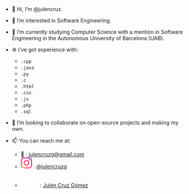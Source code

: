 - 👋 Hi, I’m @julencruz.
- 🤔 I’m interested in Software Engineering. 
- 🌱 I’m currently studying Computer Science with a mention in Software Engineering in the Autonomous University of Barcelona (UAB).
- ⚙️ I've got experience with:
	- `.cpp`
	- `.java`
	- `.py`
	- `.c`
	- `.html`
	- `.css`
	- `.js`
	- `.php`
	- `.sql`
	
- 👀 I’m looking to collaborate on open-source projects and making my own.
- 📫 You can reach me at:
	- 📧 :  julencruzg@gmail.com
	- ![Instagram logo](assets/instagram-emoji.svg) : [@julencruzg](https://www.instagram.com/julencruzg)
  	- ![LinkedIn logo](assets/linkedin.svg) : [Julen Cruz Gómez](https://www.linkedin.com/in/julen-cruz-gómez-547533273/)

